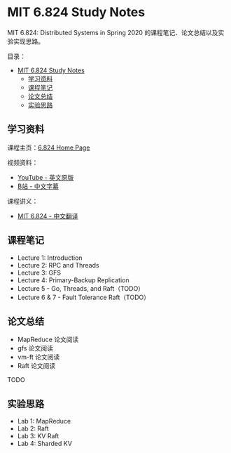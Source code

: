 # MIT 6.824 Study Notes

MIT 6.824: Distributed Systems in Spring 2020 的课程笔记、论文总结以及实验实现思路。

目录：

- [MIT 6.824 Study Notes](#mit-6824-study-notes)
  - [学习资料](#学习资料)
  - [课程笔记](#课程笔记)
  - [论文总结](#论文总结)
  - [实验思路](#实验思路)

## 学习资料

课程主页：[6.824 Home Page](https://pdos.csail.mit.edu/6.824/)

视频资料：

* [YouTube - 英文原版](https://www.youtube.com/channel/UC_7WrbZTCODu1o_kfUMq88g/videos)
* [B站 - 中文字幕]((https://www.bilibili.com/video/BV1R7411t71W))

课程讲义：

* [MIT 6.824 - 中文翻译](https://mit-public-courses-cn-translatio.gitbook.io/mit6-824/)

## 课程笔记

* Lecture 1: Introduction
* Lecture 2: RPC and Threads
* Lecture 3: GFS
* Lecture 4: Primary-Backup Replication
* Lecture 5 - Go, Threads, and Raft（TODO）
* Lecture 6 & 7 -  Fault Tolerance Raft（TODO）

## 论文总结

* MapReduce 论文阅读
* gfs 论文阅读
* vm-ft 论文阅读
* Raft 论文阅读

TODO

## 实验思路

* Lab 1: MapReduce
* Lab 2: Raft
* Lab 3: KV Raft
* Lab 4: Sharded KV

